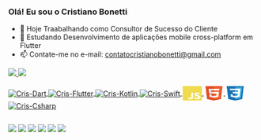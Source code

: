 ### Olá! Eu sou o Cristiano Bonetti



- 🔭 Hoje Traabalhando como Consultor de Sucesso do Cliente
- 🌱 Estudando Desenvolvimento de aplicações mobile cross-platform em Flutter
- 📫 Contate-me no e-mail: contatocristianobonetti@gmail.com

 <div>
  <a href="https://github.com/Cristhianbonetti">
  <img height="180em" src="https://github-readme-stats.vercel.app/api?username=Cristhianbonetti&show_icons=true&theme=dark&include_all_commits=true&count_private=true"/>
  <img height="180em" src="https://github-readme-stats.vercel.app/api/top-langs/?username=Cristhianbonetti&layout=compact&langs_count=7&theme=dark"/>
</div>

  <div style="display: inline_block"><br>
  <img align="center" alt="Cris-Dart" height="30" width="40" src="https://img.icons8.com/color/48/000000/dart.png"/>
  <img align="center" alt="Cris-Flutter" height="30" width="40" src="https://img.icons8.com/color/48/000000/flutter.png"/>
  <img align="center" alt="Cris-Kotlin" height="30" width="40" src="https://img.icons8.com/color/48/000000/kotlin.png"/>
  <img align="center" alt="Cris-Swift" height="30" width="40" src="https://img.icons8.com/fluency/48/000000/swift.png"/>
  <img align="center" alt="Cris-Js" height="30" width="40" src="https://raw.githubusercontent.com/devicons/devicon/master/icons/javascript/javascript-plain.svg">
  <img align="center" alt="Cris-HTML" height="30" width="40" src="https://raw.githubusercontent.com/devicons/devicon/master/icons/html5/html5-original.svg">
  <img align="center" alt="Cris-CSS" height="30" width="40" src="https://raw.githubusercontent.com/devicons/devicon/master/icons/css3/css3-original.svg">
  <img align="center" alt="Cris-Csharp" height="30" width="40" src="https://img.icons8.com/color/48/000000/c-sharp-logo.png">

</div>
  
  ##
  
  <div> 
   <a href="https://www.linkedin.com/in/cristiano-bonetti" target="_blank"><img src="https://img.shields.io/badge/WhatsApp-25D366?style=for-the-badge&logo=whatsapp&logoColor=white" target="_blank"></a> 
  <a href="https://www.instagram.com/cristhianbonetti" target="_blank"><img src="https://img.shields.io/badge/-Instagram-%23E4405F?style=for-the-badge&logo=instagram&logoColor=white" target="_blank"></a>
 	<a href="https://www.twitch.tv/cristhianbonetti" target="_blank"><img src="https://img.shields.io/badge/Twitch-9146FF?style=for-the-badge&logo=twitch&logoColor=white" target="_blank"></a>
 <a href="https://discord.gg/XfNwbqs8" target="_blank"><img src="https://img.shields.io/badge/Discord-7289DA?style=for-the-badge&logo=discord&logoColor=white" target="_blank"></a> 
  <a href = "mailto:cristhianbonetti@gmail.com"><img src="https://img.shields.io/badge/-Gmail-%23333?style=for-the-badge&logo=gmail&logoColor=white" target="_blank"></a>
  <a href="https://www.linkedin.com/in/cristiano-bonetti" target="_blank"><img src="https://img.shields.io/badge/-LinkedIn-%230077B5?style=for-the-badge&logo=linkedin&logoColor=white" target="_blank"></a> 

 </div>
  
